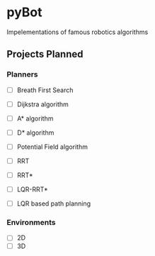 # pyBot
Impelementations of famous robotics algorithms 

## Projects Planned

### Planners

- [ ] Breath First Search            
- [ ] Dijkstra algorithm                            
- [ ] A* algorithm            
- [ ] D* algorithm            
- [ ] Potential Field algorithm            
- [ ] RRT            
- [ ] RRT*            
- [ ] LQR-RRT*            
- [ ] LQR based path planning            
    

### Environments
- [ ] 2D             
- [ ] 3D 
